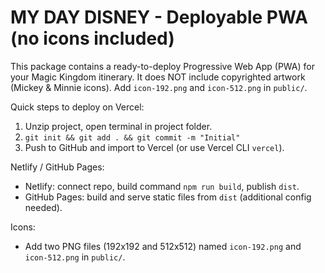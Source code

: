 MY DAY DISNEY - Deployable PWA (no icons included)
===============================================

This package contains a ready-to-deploy Progressive Web App (PWA) for your Magic Kingdom itinerary.
It does NOT include copyrighted artwork (Mickey & Minnie icons). Add `icon-192.png` and `icon-512.png` in `public/`.

Quick steps to deploy on Vercel:
1. Unzip project, open terminal in project folder.
2. `git init && git add . && git commit -m "Initial"`
3. Push to GitHub and import to Vercel (or use Vercel CLI `vercel`).

Netlify / GitHub Pages:
- Netlify: connect repo, build command `npm run build`, publish `dist`.
- GitHub Pages: build and serve static files from `dist` (additional config needed).

Icons:
- Add two PNG files (192x192 and 512x512) named `icon-192.png` and `icon-512.png` in `public/`.


